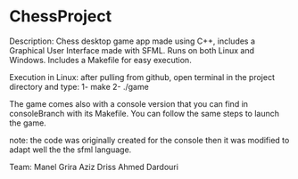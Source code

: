 # ChessProject
Description: 
  Chess desktop game app made using C++, includes a Graphical User Interface made with SFML.
  Runs on both Linux and Windows. 
  Includes a Makefile for easy execution.

Execution in Linux: 
  after pulling from github, open terminal in the project directory and type: 
  1- make 
  2- ./game

The game comes also with a console version that you can find in consoleBranch with its Makefile.
You can follow the same steps to launch the game.

note: the code was originally created for the console then it was modified to adapt well the the sfml language.

Team: 
  Manel Grira 
  Aziz Driss 
  Ahmed Dardouri
